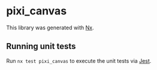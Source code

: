 # pixi_canvas

This library was generated with [Nx](https://nx.dev).

## Running unit tests

Run `nx test pixi_canvas` to execute the unit tests via [Jest](https://jestjs.io).
